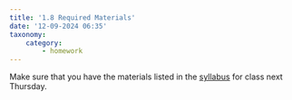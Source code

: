 ```yaml
---
title: '1.8 Required Materials'
date: '12-09-2024 06:35'
taxonomy:
    category:
        - homework
---
```


Make sure that you have the materials listed in the [syllabus](https://physcpu1.caseyanderson.com/syllabus) for class next Thursday.

